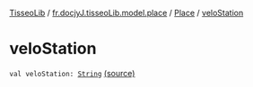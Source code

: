 [TisseoLib](../../index.md) / [fr.docjyJ.tisseoLib.model.place](../index.md) / [Place](index.md) / [veloStation](./velo-station.md)

# veloStation

`val veloStation: `[`String`](https://kotlinlang.org/api/latest/jvm/stdlib/kotlin/-string/index.html) [(source)](https://github.com/docjyj/tisseoLib/tree/master/src/main/kotlin/fr/docjyJ/tisseoLib/model/place/Place.kt#L34)